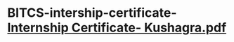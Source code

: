 # BITCS-intership-certificate-[Internship Certificate- Kushagra.pdf](https://github.com/kushalShukla-web/BITCS-intership-certificate-/files/9380079/Internship.Certificate-.Kushagra.pdf)
